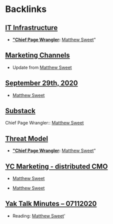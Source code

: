 
# Backlinks
## [IT Infrastructure](<IT Infrastructure.md>)
- **["Chief Page Wrangler](<"Chief Page Wrangler.md>):** [Matthew Sweet](<Matthew Sweet.md>)"

## [Marketing Channels](<Marketing Channels.md>)
- Update from [Matthew Sweet](<Matthew Sweet.md>)

## [September 29th, 2020](<September 29th, 2020.md>)
- [Matthew Sweet](<Matthew Sweet.md>)

## [Substack](<Substack.md>)
Chief Page Wrangler:: [Matthew Sweet](<Matthew Sweet.md>)

## [Threat Model](<Threat Model.md>)
- **["Chief Page Wrangler](<"Chief Page Wrangler.md>):** [Matthew Sweet](<Matthew Sweet.md>)"

## [YC Marketing - distributed CMO](<YC Marketing - distributed CMO.md>)
- [Matthew Sweet](<Matthew Sweet.md>)

- [Matthew Sweet](<Matthew Sweet.md>)

## [Yak Talk Minutes – 07112020](<Yak Talk Minutes – 07112020.md>)
- Reading: [Matthew Sweet](<Matthew Sweet.md>)'


